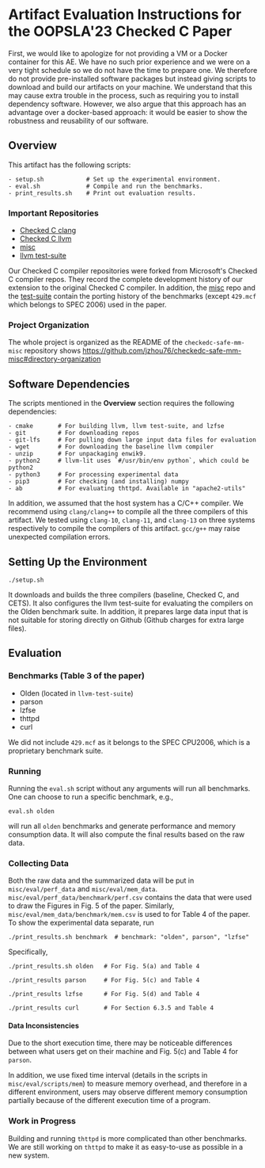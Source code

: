 # Artifact Evaluation Instructions for the OOPSLA'23 Checked C Paper

First, we would like to apologize for not providing a VM or a Docker container
for this AE. We have no such prior experience and we were on a very tight
schedule so we do not have the time to prepare one. We therefore do not provide
pre-installed software packages but instead giving scripts to download and
build our artifacts on your machine. We understand that this may cause extra
trouble in the process, such as requiring you to install dependency software.
However, we also argue that this approach has an advantage over a docker-based
approach: it would be easier to show the robustness and reusability of
our software.

## Overview
This artifact has the following scripts:

```shell
- setup.sh            # Set up the experimental environment.
- eval.sh             # Compile and run the benchmarks.
- print_results.sh    # Print out evaluation results.
```

### Important Repositories

- [Checked C clang](https://github.com/jzhou76/checkedc-clang)
- [Checked C llvm](https://github.com/jzhou76/checkedc-llvm)
- [misc](https://github.com/jzhou76/checkedc-safe-mm-misc)
- [llvm test-suite](https://github.com/jzhou76/test-suite)

Our Checked C compiler repositories were forked from Microsoft's Checked C
compiler repos. They record the complete development history of our extension
to the original Checked C compiler. In addition, the [misc](https://github.com/jzhou76/checkedc-safe-mm-misc)
repo and the [test-suite](https://github.com/jzhou76/test-suite) contain the
porting history of the benchmarks (except `429.mcf` which belongs to SPEC 2006)
used in the paper.

### Project Organization
The whole project is organized as the README of the `checkedc-safe-mm-misc`
repository shows https://github.com/jzhou76/checkedc-safe-mm-misc#directory-organization

## Software Dependencies
The scripts mentioned in the **Overview** section requires the following
dependencies:

```shell
- cmake       # For building llvm, llvm test-suite, and lzfse
- git         # For downloading repos
- git-lfs     # For pulling down large input data files for evaluation
- wget        # For downloading the baseline llvm compiler
- unzip       # For unpackaging enwik9.
- python2     # llvm-lit uses `#/usr/bin/env python`, which could be python2
- python3     # For processing experimental data
- pip3        # For checking (and installing) numpy
- ab          # For evaluating thttpd. Available in "apache2-utils"
```

In addition, we assumed that the host system has a C/C++ compiler. We recommend
using `clang/clang++` to compile all the three compilers of this artifact.
We tested using `clang-10`, `clang-11`, and `clang-13` on three systems
respectively to compile the compilers of this artifact.
`gcc/g++` may raise unexpected compilation errors.

## Setting Up the Environment

```shell
./setup.sh
```

It downloads and builds the three compilers (baseline, Checked C, and CETS).
It also configures the llvm test-suite for evaluating the compilers on the Olden
benchmark suite. In addition, it prepares large data input that is not suitable
for storing directly on Github (Github charges for extra large files).

## Evaluation

### Benchmarks (Table 3 of the paper)

- Olden (located in `llvm-test-suite`)
- parson
- lzfse
- thttpd
- curl

We did not include `429.mcf` as it belongs to the SPEC CPU2006, which is a
proprietary benchmark suite.

### Running

Running the `eval.sh` script without any arguments will run all benchmarks.
One can choose to run a specific benchmark, e.g.,

```shell
eval.sh olden
```

will run all `olden` benchmarks and generate performance and memory consumption
data. It will also compute the final results based on the raw data.

### Collecting Data

Both the raw data and the summarized data will be put in `misc/eval/perf_data`
and `misc/eval/mem_data`. `misc/eval/perf_data/benchmark/perf.csv` contains
the data that were used to draw the Figures in Fig. 5 of the paper. Similarly,
`misc/eval/mem_data/benchmark/mem.csv` is used to for Table 4 of the paper.
To show the experimental data separate, run

```shell
./print_results.sh benchmark  # benchmark: "olden", parson", "lzfse"
```

Specifically,

```shell
./print_results.sh olden   # For Fig. 5(a) and Table 4

./print_results parson     # For Fig. 5(c) and Table 4

./print_results lzfse      # For Fig. 5(d) and Table 4

./print_results curl       # For Section 6.3.5 and Table 4
```

#### Data Inconsistencies
Due to the short execution time, there may be noticeable differences between
what users get on their machine and Fig. 5(c) and Table 4 for `parson`.

In addition, we use fixed time interval (details in the scripts in
`misc/eval/scripts/mem`) to measure memory overhead, and therefore in a
different environment, users may observe different memory consumption partially
because of the different execution time of a program.

### Work in Progress
Building and running `thttpd` is more complicated than other benchmarks.
We are still working on `thttpd` to make it as easy-to-use as possible in
a new system.
